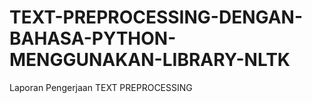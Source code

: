 # TEXT-PREPROCESSING-DENGAN-BAHASA-PYTHON-MENGGUNAKAN-LIBRARY-NLTK
Laporan Pengerjaan TEXT PREPROCESSING

